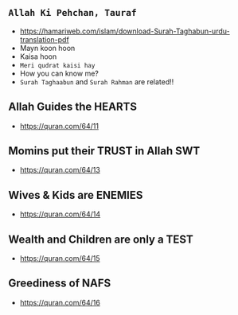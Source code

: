 ## `Allah Ki Pehchan, Tauraf`
* https://hamariweb.com/islam/download-Surah-Taghabun-urdu-translation-pdf
* Mayn koon hoon
* Kaisa hoon
* `Meri qudrat kaisi hay`
* How you can know me?
* `Surah Taghaabun` and `Surah Rahman` are related!!

## Allah Guides the HEARTS
* https://quran.com/64/11

## Momins put their TRUST in Allah SWT
* https://quran.com/64/13

## Wives & Kids are ENEMIES
* https://quran.com/64/14

## Wealth and Children are only a TEST
*  https://quran.com/64/15

## Greediness of NAFS
* https://quran.com/64/16
